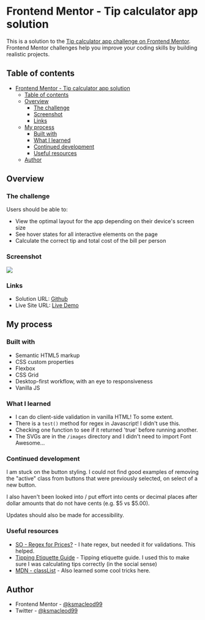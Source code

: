 # Frontend Mentor - Tip calculator app solution

This is a solution to the [Tip calculator app challenge on Frontend Mentor](https://www.frontendmentor.io/challenges/tip-calculator-app-ugJNGbJUX). Frontend Mentor challenges help you improve your coding skills by building realistic projects.

## Table of contents

- [Frontend Mentor - Tip calculator app solution](#frontend-mentor---tip-calculator-app-solution)
  - [Table of contents](#table-of-contents)
  - [Overview](#overview)
    - [The challenge](#the-challenge)
    - [Screenshot](#screenshot)
    - [Links](#links)
  - [My process](#my-process)
    - [Built with](#built-with)
    - [What I learned](#what-i-learned)
    - [Continued development](#continued-development)
    - [Useful resources](#useful-resources)
  - [Author](#author)

## Overview

### The challenge

Users should be able to:

- View the optimal layout for the app depending on their device's screen size
- See hover states for all interactive elements on the page
- Calculate the correct tip and total cost of the bill per person

### Screenshot

![](images/screenshot.jpg)

### Links

- Solution URL: [Github](https://github.com/ksmacleod99/vigilant-adventure/tree/main/tip-calculator-app-main)
- Live Site URL: [Live Demo](https://vigilant-adventure-1d5f97.netlify.app/tip-calculator-app-main/index.html)

## My process

### Built with

- Semantic HTML5 markup
- CSS custom properties
- Flexbox
- CSS Grid
- Desktop-first workflow, with an eye to responsiveness
- Vanilla JS

### What I learned

- I can do client-side validation in vanilla HTML! To some extent.
- There is a `test()` method for regex in Javascript! I didn't use this. 
- Checking one function to see if it returned 'true' before running another.
- The SVGs are in the `/images` directory and I didn't need to import Font Awesome...

### Continued development

I am stuck on the button styling. I could not find good examples of removing the "active" class from buttons that were previously selected, on select of a new button. 

I also haven't been looked into / put effort into cents or decimal places after dollar amounts that do not have cents (e.g. $5 vs $5.00). 

Updates should also be made for accessibility. 

### Useful resources

- [SO - Regex for Prices?](https://stackoverflow.com/questions/1547574/regex-for-prices) - I hate regex, but needed it for validations. This helped. 
- [Tipping Etiquette Guide](https://www.realsimple.com/work-life/money/money-etiquette/tipping-etiquette-guide) - Tipping etiquette guide. I used this to make sure I was calculating tips correctly (in the social sense)
- [MDN - classList](https://developer.mozilla.org/en-US/docs/Web/API/Element/classList) - Also learned some cool tricks here.

## Author

- Frontend Mentor - [@ksmacleod99](https://www.frontendmentor.io/profile/ksmacleod99)
- Twitter - [@ksmacleod99](https://www.twitter.com/ksmacleod99)

